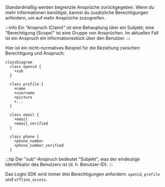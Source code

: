 Standardmäßig werden begrenzte Ansprüche zurückgegeben. Wenn du mehr Informationen benötigst, kannst du zusätzliche Berechtigungen anfordern, um auf mehr Ansprüche zuzugreifen.

:::info
Ein "Anspruch (Claim)" ist eine Behauptung über ein Subjekt; eine "Berechtigung (Scope)" ist eine Gruppe von Ansprüchen. Im aktuellen Fall ist ein Anspruch ein Informationsstück über den Benutzer.
:::

Hier ist ein nicht-normatives Beispiel für die Beziehung zwischen Berechtigung und Anspruch:

```mermaid
classDiagram
  class openid {
    +sub
  }

  class profile {
    +name
    +username
    +picture
    +...
  }

  class email {
    +email
    +email_verified
  }

  class phone {
    +phone_number
    +phone_number_verified
  }
```

:::tip
Der "sub"-Anspruch bedeutet "Subjekt", was der eindeutige Identifikator des Benutzers ist (d. h. Benutzer-ID).
:::

Das Logto SDK wird immer drei Berechtigungen anfordern: `openid`, `profile` und `offline_access`.
